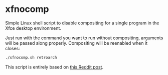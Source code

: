 # xfnocomp
Simple Linux shell script to disable compositing for a single program in the Xfce desktop environment.

Just run with the command you want to run without compositing, arguments will be passed along properly. Compositing will be reenabled when it closes:
```sh
./xfnocomp.sh retroarch
```

This script is entirely based on [this Reddit post](https://www.reddit.com/r/GlobalOffensiveLinux/comments/6b3cs5/comment/dhjw7z7/?utm_source=share&utm_medium=web2x&context=3).
